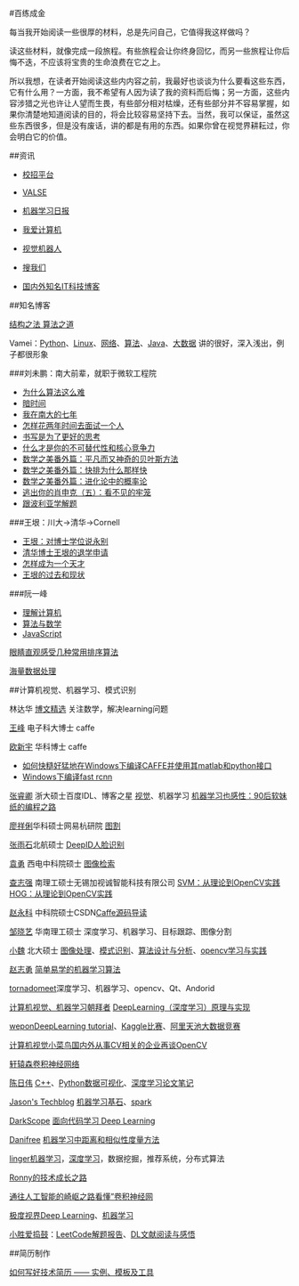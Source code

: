 #百练成金

每当我开始阅读一些很厚的材料，总是先问自己，它值得我这样做吗？

读这些材料，就像完成一段旅程。有些旅程会让你终身回忆，而另一些旅程让你后悔不迭，不应该将宝贵的生命浪费在它之上。

所以我想，在读者开始阅读这些内内容之前，我最好也谈谈为什么要看这些东西，它有什么用？一方面，我不希望有人因为读了我的资料而后悔；另一方面，这些内容涉猎之光也许让人望而生畏，有些部分相对枯燥，还有些部分并不容易掌握，如果你清楚地知道阅读的目的，将会比较容易坚持下去。当然，我可以保证，虽然这些东西很多，但是没有废话，讲的都是有用的东西。如果你曾在视觉界耕耘过，你会明白它的价值。

##资讯
* [校招平台](http://www.nowcoder.com/activity/campus2016)

* [VALSE](http://valse.mmcheng.net/paper/)

* [机器学习日报](http://ml.memect.com/)

* [我爱计算机](http://www.52cs.org/)

* [视觉机器人](http://www.cvrobot.net/)

* [搜我们](http://sowm.cn/)

* [国内外知名IT科技博客](http://blog.csdn.net/csh624366188/article/details/8681657)


##知名博客

[结构之法 算法之道](http://blog.csdn.net/v_july_v)

Vamei：[Python](http://www.cnblogs.com/vamei/tag/Python/)、[Linux](http://www.cnblogs.com/vamei/tag/Linux/)、[网络](http://www.cnblogs.com/vamei/tag/%E7%BD%91%E7%BB%9C/)、[算法](http://www.cnblogs.com/vamei/tag/%E7%AE%97%E6%B3%95/)、[Java](http://www.cnblogs.com/vamei/tag/Java/)、[大数据](http://www.cnblogs.com/vamei/tag/%E5%A4%A7%E6%95%B0%E6%8D%AE/)
讲的很好，深入浅出，例子都很形象

###刘未鹏：南大前辈，就职于微软工程院

* [为什么算法这么难](http://mindhacks.cn/2011/07/10/the-importance-of-knowing-why-part3/)
* [暗时间](http://mindhacks.cn/2009/12/20/dark-time/)
* [我在南大的七年](http://mindhacks.cn/2009/05/17/seven-years-in-nju/)
* [怎样花两年时间去面试一个人](http://mindhacks.cn/2011/11/04/how-to-interview-a-person-for-two-years/)
* [书写是为了更好的思考](http://mindhacks.cn/page/2/)
* [什么才是你的不可替代性和核心竞争力](http://mindhacks.cn/page/3/)
* [数学之美番外篇：平凡而又神奇的贝叶斯方法](http://mindhacks.cn/page/3/)
* [数学之美番外篇：快排为什么那样快](http://mindhacks.cn/page/4/)
* [数学之美番外篇：进化论中的概率论](http://mindhacks.cn/page/4/)
* [逃出你的肖申克（五）：看不见的牢笼](http://mindhacks.cn/2012/06/04/escape-from-your-shawshank-part5-the-invisible-cage/)
* [跟波利亚学解题](http://mindhacks.cn/2008/04/18/learning-from-polya/)

###王垠：川大->清华->Cornell

* [王垠：对博士学位说永别](http://www.oschina.net/news/32707/say-goodbye-to-doctor)
* [清华博士王垠的退学申请](http://zhan.renren.com/xiaohexie?gid=3602888498001986897&from=post&checked=true#nogo)
* [怎样成为一个天才](http://www.yinwang.org/blog-cn/2014/08/11/genius/)
* [王垠的过去和现状](http://www.cnblogs.com/cbscan/articles/3252872.html)

###阮一峰

*  [理解计算机 ](http://www.ruanyifeng.com/blog/computer/)
*  [算法与数学](http://www.ruanyifeng.com/blog/algorithm/)
*  [JavaScript](http://javascript.ruanyifeng.com/)

[眼睛直观感受几种常用排序算法](http://blog.csdn.net/zhoubl668/article/details/7786213)

[海量数据处理](http://blog.csdn.net/ts173383201/article/category/1207102)



##计算机视觉、机器学习、模式识别

林达华 [博文精选](http://blog.sina.com.cn/s/blog_9548fdc501016z8e.html) 关注数学，解决learning问题 

[王峰](http://blog.csdn.net/happynear) 电子科大博士 caffe

[欧新宇](http://ouxinyu.github.io/index.html) 华科博士 caffe

* [如何快糙好猛地在Windows下编译CAFFE并使用其matlab和python接口](http://blog.csdn.net/happynear/article/details/45372231)
* [Windows下编译fast rcnn](http://blog.csdn.net/happynear/article/details/46822109)

[张睿卿](http://blog.csdn.net/abcjennifer) 浙大硕士百度IDL、博客之星 [视觉](http://blog.csdn.net/abcjennifer/article/category/839329)、机器学习
[机器学习也感性：90后软妹纸的编程之路](http://www.csdn.net/article/2014-03-06/2818665-90s-coder-lady)


[廖祥俐](http://www.cnblogs.com/moondark)华科硕士网易杭研院 [图割](http://liaoxl.github.io/blog/20131013/tu-ge/)

[张雨石](http://blog.csdn.net/stdcoutzyx)北航硕士 [DeepID人脸识别](http://blog.csdn.net/stdcoutzyx/article/details/42091205)

[袁勇](http://yongyuan.name/blog/) 西电中科院硕士 [图像检索](http://yongyuan.name/blog/image-retrieval-using-MatconvNet-and-pre-trained-imageNet.html)

[查志强](http://blog.csdn.net/zhazhiqiang2010/article/list/1) 南理工硕士无锡加视诚智能科技有限公司 [SVM：从理论到OpenCV实践](http://blog.csdn.net/zhazhiqiang/article/details/20146243)[HOG：从理论到OpenCV实践](http://blog.csdn.net/zhazhiqiang/article/details/21047207)


[赵永科](http://blog.csdn.net/kkk584520/article/category/2620891) 中科院硕士CSDN[Caffe源码导读](http://blog.csdn.net/kkk584520/article/category/2620629)


[邹晓艺](http://blog.csdn.net/zouxy09/article/details/14222605) 华南理工硕士 深度学习、机器学习、目标跟踪、图像分割

[小魏](http://blog.csdn.net/xiaowei_cqu) 北大硕士 [图像处理](http://blog.csdn.net/xiaowei_cqu/article/category/923660)、[模式识别](http://blog.csdn.net/xiaowei_cqu/article/category/1436166)、[算法设计与分析](http://blog.csdn.net/xiaowei_cqu/article/category/1280539)、[opencv学习与实践](http://blog.csdn.net/column/details/opencvinpractice.html)

[赵志勇](http://blog.csdn.net/google19890102)  [简单易学的机器学习算法](http://blog.csdn.net/google19890102/article/category/1835121)

[tornadomeet](http://www.cnblogs.com/tornadomeet/archive/2012/06/24/2560261.html)深度学习、机器学习、opencv、Qt、Andorid

[计算机视觉、机器学习朝拜者](http://blog.csdn.net/marvin521) [DeepLearning（深度学习）原理与实现](http://blog.csdn.net/marvin521/article/details/8886971)

[wepon](http://blog.csdn.net/u012162613/article/)[DeepLearning tutorial](http://blog.csdn.net/u012162613/article/details/43157801)、[Kaggle比赛](http://blog.csdn.net/u012162613/article/details/44601523)、[阿里天池大数据竞赛](http://blog.csdn.net/u012162613/article/details/45034813)

[计算机视觉小菜鸟](http://blog.csdn.net/carson2005/)[国内外从事CV相关的企业](http://blog.csdn.net/carson2005/article/details/7356225)[再谈OpenCV](再谈OpenCV)

[轩辕森](http://blog.csdn.net/xuanyuansen)[卷积神经网络](ht[http://blog.csdn.net/abcjennifer](http://blog.csdn.net/abcjennifer)tp://blog.csdn.net/xuanyuansen/article/details/41800721)

[陈日伟](http://blog.csdn.net/chenriwei2) [C++](http://blog.csdn.net/chenriwei2/article/category/3170709)、[Python数据可视化](http://blog.csdn.net/chenriwei2/article/category/2454215)、[深度学习论文笔记](http://blog.csdn.net/chenriwei2/article/category/2339319)

[Jason's Techblog](http://jasonding1354.github.io/) [机器学习基石](http://jasonding1354.github.io/2018/01/01/MLStick/)、[spark](http://jasonding1354.github.io/2018/01/01/ScalaList/)

[DarkScope](http://blog.csdn.net/dark_scope) [面向代码学习 Deep Learning](http://blog.csdn.net/Dark_Scope/article/category/1277457)

[Danifree](http://www.cnblogs.com/daniel-D/) [机器学习中距离和相似性度量方法](http://www.cnblogs.com/daniel-D/p/3244718.html)

[linger](http://blog.csdn.net/lingerlanlan)[机器学习](http://blog.csdn.net/linger2012liu/article/category/2035795)，[深度学习](http://blog.csdn.net/linger2012liu/article/category/2146595)，数据挖掘，推荐系统，分布式算法

[Ronny的技术成长之路](http://www.cnblogs.com/ronny/p/index.html)

[通往人工智能的崎岖之路](http://blog.csdn.net/kklots)[看懂”卷积神经网](http://blog.csdn.net/kklots/article/details/17136059)

[极度视界](http://blog.csdn.net/lifeitengup/article/)[Deep Learning](http://blog.csdn.net/LiFeitengup/article/category/1549309)、[机器学习](http://blog.csdn.net/LiFeitengup/article/category/1293585)

[小胜爱捣鼓](http://blog.csdn.net/sheng_ai)：[LeetCode解题报告](http://blog.csdn.net/shengno1/article/category/2724887)、[DL文献阅读与感悟](http://blog.csdn.net/shengno1/article/category/1845549)

##简历制作

[如何写好技术简历 —— 实例、模板及工具](http://get.jobdeer.com/744.get)